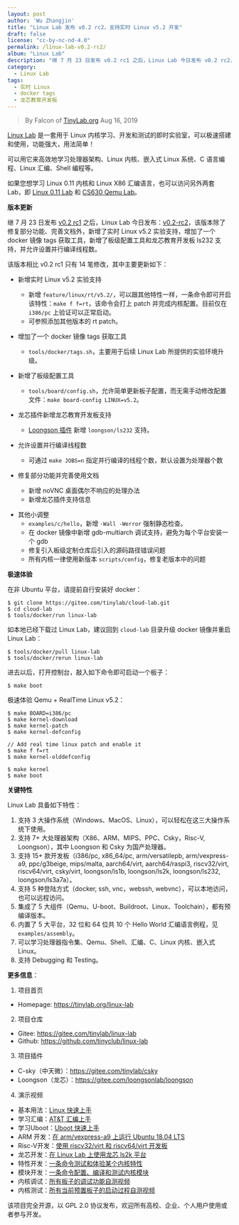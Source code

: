 ```yaml
---
layout: post
author: 'Wu Zhangjin'
title: "Linux Lab 发布 v0.2 rc2，支持实时 Linux v5.2 开发"
draft: false
license: "cc-by-nc-nd-4.0"
permalink: /linux-lab-v0.2-rc2/
album: "Linux Lab"
description: "继 7 月 23 日发布 v0.2 rc1 之后，Linux Lab 今日发布 v0.2 rc2，新增了实时 Linux v5.2 实验支持，新增了龙芯教育开发板 ls232 支持，增加了一个 docker 镜像 tags 获取工具，新增了板级配置工具，并允许设置并行编译线程数。"
category:
  - Linux Lab
tags:
  - 实时 Linux
  - docker tags
  - 龙芯教育开发板
---
```


> By Falcon of [TinyLab.org][1]
> Aug 16, 2019

[Linux Lab](/linux-lab) 是一套用于 Linux 内核学习、开发和测试的即时实验室，可以极速搭建和使用，功能强大，用法简单！

可以用它来高效地学习处理器架构、Linux 内核、嵌入式 Linux 系统、C 语言编程、Linux 汇编、Shell 编程等。

如果您想学习 Linux 0.11 内核和 Linux X86 汇编语言，也可以访问另外两套 Lab，即 [Linux 0.11 Lab](/linux-0.11-lab) 和 [CS630 Qemu Lab](/cs630-qemu-lab)。

**版本更新**

继 7 月 23 日发布 [v0.2 rc1](https://gitee.com/tinylab/linux-lab/tree/v0.2-rc1/) 之后，Linux Lab 今日发布：[v0.2-rc2](https://gitee.com/tinylab/linux-lab/tree/v0.2-rc2/)，该版本除了修复部分功能、完善文档外，新增了实时 Linux v5.2 实验支持，增加了一个 docker 镜像 tags 获取工具，新增了板级配置工具和龙芯教育开发板 ls232 支持，并允许设置并行编译线程数。

该版本相比 v0.2 rc1 只有 14 笔修改，其中主要更新如下：

  - 新增实时 Linux v5.2 实验支持
    * 新增 `feature/linux/rt/v5.2/`，可以跟其他特性一样，一条命令即可开启该特性：`make f f=rt`，该命令会打上 patch 并完成内核配置。目前仅在 `i386/pc` 上验证可以正常启动。
    * 可参照添加其他版本的 rt patch。

  - 增加了一个 docker 镜像 tags 获取工具
    * `tools/docker/tags.sh`，主要用于后续 Linux Lab 所提供的实验环境升级。

  - 新增了板级配置工具
    * `tools/board/config.sh`，允许简单更新板子配置，而无需手动修改配置文件：`make board-config LINUX=v5.2`。

  - 龙芯插件新增龙芯教育开发板支持
    * [Loongson 插件](https://gitee.com/loongsonlab/loongson) 新增 `loongson/ls232` 支持。

  - 允许设置并行编译线程数
    * 可通过 `make JOBS=n` 指定并行编译的线程个数，默认设置为处理器个数

  - 修复部分功能并完善使用文档
    * 新增 noVNC 桌面偶尔不响应的处理办法
    * 新增龙芯插件支持信息

  * 其他小调整
    * `examples/c/hello`，新增 `-Wall -Werror` 强制静态检查。
    * 在 docker 镜像中新增 gdb-multiarch 调试支持，避免为每个平台安装一个 gdb
    * 修复引入板级定制仓库后引入的源码路径错误问题
    * 所有内核一律使用新版本 `scripts/config`，修复老版本中的问题

**极速体验**

在非 Ubuntu 平台，请提前自行安装好 docker：

    $ git clone https://gitee.com/tinylab/cloud-lab.git
    $ cd cloud-lab
    $ tools/docker/run linux-lab

如本地已经下载过 Linux Lab，建议回到 `cloud-lab` 目录升级 docker 镜像并重启 Linux Lab：

    $ tools/docker/pull linux-lab
    $ tools/docker/rerun linux-lab

进去以后，打开控制台，敲入如下命令即可启动一个板子：

    $ make boot

极速体验 Qemu + RealTime Linux v5.2：

    $ make BOARD=i386/pc
    $ make kernel-download
    $ make kernel-patch
    $ make kernel-defconfig

    // Add real time linux patch and enable it
    $ make f f=rt
    $ make kernel-olddefconfig

    $ make kernel
    $ make boot

**关键特性**

Linux Lab 具备如下特性：

1. 支持 3 大操作系统（Windows、MacOS、Linux），可以轻松在这三大操作系统下使用。
2. 支持 7+ 大处理器架构（X86、ARM、MIPS、PPC、Csky，Risc-V, Loongson），其中 Loongson 和 Csky 为国产处理器。
3. 支持 15+ 款开发板（i386/pc, x86_64/pc, arm/versatilepb, arm/vexpress-a9, ppc/g3beige, mips/malta, aarch64/virt, aarch64/raspi3, riscv32/virt, riscv64/virt, csky/virt, loongson/ls1b, loongson/ls2k, loongson/ls232, loongson/ls3a7a）。
4. 支持 5 种登陆方式（docker, ssh, vnc，webssh, webvnc），可以本地访问，也可以远程访问。
5. 集成了 5 大组件（Qemu、U-boot、Buildroot、Linux、Toolchain），都有预编译版本。
6. 内置了 5 大平台，32 位和 64 位共 10 个 Hello World 汇编语言例程，见 `examples/assembly`。
7. 可以学习处理器指令集、Qemu、Shell、汇编、C、Linux 内核、嵌入式 Linux。
8. 支持 Debugging 和 Testing。

**更多信息**：

1. 项目首页
  - Homepage: <https://tinylab.org/linux-lab>

2. 项目仓库
  - Gitee: <https://gitee.com/tinylab/linux-lab>
  - Github:  <https://github.com/tinyclub/linux-lab>

3. 项目插件
  - C-sky（中天微）：<https://gitee.com/tinylab/csky>
  - Loongson（龙芯）：<https://gitee.com/loongsonlab/loongson>

4. 演示视频
  - 基本用法：[Linux 快速上手](http://showterm.io/6fb264246580281d372c6)
  - 学习汇编：[AT&T 汇编上手](http://showterm.io/0f0c2a6e754702a429269)
  - 学习Uboot：[Uboot 快速上手](http://showterm.io/11f5ae44b211b56a5d267)
  - ARM 开发：[在 arm/vexpress-a9 上运行 Ubuntu 18.04 LTS](http://showterm.io/c351abb6b1967859b7061)
  - Risc-V开发：[使用 riscv32/virt 和 riscv64/virt 开发板](http://showterm.io/37ce75e5f067be2cc017f)
  - 龙芯开发：[在 Linux Lab 上使用龙芯 ls2k 平台](http://showterm.io/1eca85a09775fd212d827)
  - 特性开发：[一条命令测试和体验某个内核特性](http://showterm.io/7edd2e51e291eeca59018)
  - 模块开发：[一条命令配置、编译和测试内核模块](http://showterm.io/26b78172aa926a316668d)
  - 内核调试：[所有板子的调试功能自测视频](http://showterm.io/0255c6a8b7d16dc116cbe)
  - 内核测试：[所有当前预置板子的启动过程自测视频](http://showterm.io/8cd2babf19e0e4f90897e)


该项目完全开源，以 GPL 2.0 协议发布，欢迎所有高校、企业、个人用户使用或者参与开发。

[1]: https://tinylab.org/
